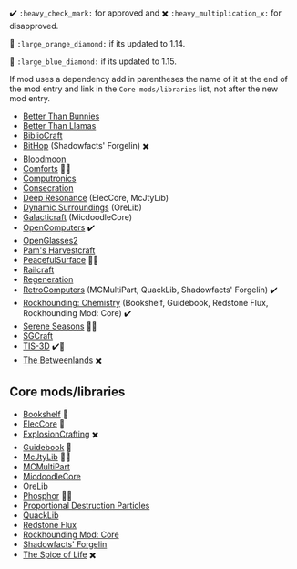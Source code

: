 :heavy_check_mark: `:heavy_check_mark:` for approved and :heavy_multiplication_x: `:heavy_multiplication_x:` for disapproved.

:large_orange_diamond: `:large_orange_diamond:` if its updated to 1.14.

:large_blue_diamond: `:large_blue_diamond:` if its updated to 1.15.

If mod uses a dependency add in parentheses the name of it at the end of the mod entry and link in the `Core mods/libraries` list, not after the new mod entry.

- [Better Than Bunnies](https://minecraft.curseforge.com/projects/better-than-bunnies)
- [Better Than Llamas](https://minecraft.curseforge.com/projects/better-than-llamas)
- [BiblioCraft](https://minecraft.curseforge.com/projects/bibliocraft)
- [BitHop](https://minecraft.curseforge.com/projects/bithop) (Shadowfacts' Forgelin) :heavy_multiplication_x:
- [Bloodmoon](https://minecraft.curseforge.com/projects/bloodmoon)
- [Comforts](https://minecraft.curseforge.com/projects/comforts) :large_orange_diamond::large_blue_diamond:
- [Computronics](https://github.com/Vexatos/Computronics)
- [Consecration](https://minecraft.curseforge.com/projects/consecration)
- [Deep Resonance](https://minecraft.curseforge.com/projects/deep-resonance) (ElecCore, McJtyLib)
- [Dynamic Surroundings](https://minecraft.curseforge.com/projects/dynamic-surroundings) (OreLib)
- [Galacticraft](https://micdoodle8.com/mods/galacticraft) (MicdoodleCore)
- [OpenComputers](https://minecraft.curseforge.com/projects/opencomputers) :heavy_check_mark:
- [OpenGlasses2](https://minecraft.curseforge.com/projects/openglasses2)
- [Pam's Harvestcraft](https://minecraft.curseforge.com/projects/pams-harvestcraft)
- [PeacefulSurface](https://minecraft.curseforge.com/projects/peacefulsurface) :large_orange_diamond::large_blue_diamond:
- [Railcraft](https://minecraft.curseforge.com/projects/railcraft)
- [Regeneration](https://minecraft.curseforge.com/projects/regeneration)
- [RetroComputers](https://minecraft.curseforge.com/projects/retrocomputers) (MCMultiPart, QuackLib, Shadowfacts' Forgelin) :heavy_check_mark:
- [Rockhounding: Chemistry](https://minecraft.curseforge.com/projects/rockhounding-mod-chemistry) (Bookshelf, Guidebook, Redstone Flux, Rockhounding Mod: Core) :heavy_check_mark:
- [Serene Seasons](https://minecraft.curseforge.com/projects/serene-seasons) :large_orange_diamond::large_blue_diamond:
- [SGCraft](https://www.curseforge.com/minecraft/mc-mods/stargate-network)
- [TIS-3D](https://minecraft.curseforge.com/projects/tis-3d) :heavy_check_mark::large_orange_diamond:
- [The Betweenlands](https://minecraft.curseforge.com/projects/angry-pixel-the-betweenlands-mod) :heavy_multiplication_x:

## Core mods/libraries

- [Bookshelf](https://minecraft.curseforge.com/projects/bookshelf) :large_orange_diamond:
- [ElecCore](https://minecraft.curseforge.com/projects/eleccore) :large_orange_diamond:
- [ExplosionCrafting](https://minecraft.curseforge.com/projects/explosioncrafting) :heavy_multiplication_x:
- [Guidebook](https://minecraft.curseforge.com/projects/guidebook) :large_blue_diamond:
- [McJtyLib](https://minecraft.curseforge.com/projects/mcjtylib) :large_orange_diamond::large_blue_diamond:
- [MCMultiPart](https://minecraft.curseforge.com/projects/mcmultipart)
- [MicdoodleCore](https://micdoodle8.com/mods/galacticraft)
- [OreLib](https://minecraft.curseforge.com/projects/orelib)
- [Phosphor](https://minecraft.curseforge.com/projects/phosphor) :large_orange_diamond::large_blue_diamond:
- [Proportional Destruction Particles](https://minecraft.curseforge.com/projects/proportional-destruction-particles)
- [QuackLib](https://minecraft.curseforge.com/projects/quacklib)
- [Redstone Flux](https://minecraft.curseforge.com/projects/redstone-flux)
- [Rockhounding Mod: Core](https://minecraft.curseforge.com/projects/rockhounding-mod-core)
- [Shadowfacts' Forgelin](https://minecraft.curseforge.com/projects/shadowfacts-forgelin) 
- [The Spice of Life](https://minecraft.curseforge.com/projects/the-spice-of-life) :heavy_multiplication_x:
